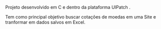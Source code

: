 Projeto desenvolvido em C e dentro da plataforma UIPatch .

Tem como principal objetivo buscar cotações de moedas em uma Site e tranformar em dados salvos em Excel.
 
